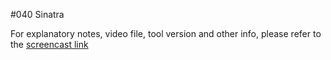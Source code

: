 #040 Sinatra

For explanatory notes, video file, tool version and other info, please refer to the [screencast link](http://build-podcast.com/sinatra/)
